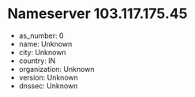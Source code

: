 # Nameserver 103.117.175.45

* as_number: 0
* name: Unknown
* city: Unknown
* country: IN
* organization: Unknown
* version: Unknown
* dnssec: Unknown
